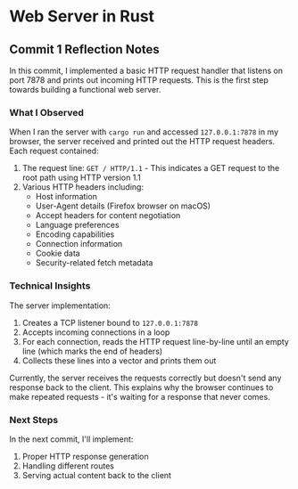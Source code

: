 # Web Server in Rust

## Commit 1 Reflection Notes

In this commit, I implemented a basic HTTP request handler that listens on port 7878 and prints out incoming HTTP requests. This is the first step towards building a functional web server.

### What I Observed

When I ran the server with `cargo run` and accessed `127.0.0.1:7878` in my browser, the server received and printed out the HTTP request headers. Each request contained:

1. The request line: `GET / HTTP/1.1` - This indicates a GET request to the root path using HTTP version 1.1
2. Various HTTP headers including:
   - Host information
   - User-Agent details (Firefox browser on macOS)
   - Accept headers for content negotiation
   - Language preferences
   - Encoding capabilities
   - Connection information
   - Cookie data
   - Security-related fetch metadata

### Technical Insights

The server implementation:
1. Creates a TCP listener bound to `127.0.0.1:7878`
2. Accepts incoming connections in a loop
3. For each connection, reads the HTTP request line-by-line until an empty line (which marks the end of headers)
4. Collects these lines into a vector and prints them out

Currently, the server receives the requests correctly but doesn't send any response back to the client. This explains why the browser continues to make repeated requests - it's waiting for a response that never comes.

### Next Steps

In the next commit, I'll implement:
1. Proper HTTP response generation
2. Handling different routes
3. Serving actual content back to the client